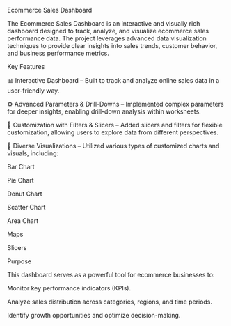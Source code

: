  Ecommerce Sales Dashboard

The Ecommerce Sales Dashboard is an interactive and visually rich dashboard designed to track, analyze, and visualize ecommerce sales performance data. The project leverages advanced data visualization techniques to provide clear insights into sales trends, customer behavior, and business performance metrics.

Key Features

📊 Interactive Dashboard – Built to track and analyze online sales data in a user-friendly way.

⚙️ Advanced Parameters & Drill-Downs – Implemented complex parameters for deeper insights, enabling drill-down analysis within worksheets.

🔎 Customization with Filters & Slicers – Added slicers and filters for flexible customization, allowing users to explore data from different perspectives.

🎨 Diverse Visualizations – Utilized various types of customized charts and visuals, including:

Bar Chart

Pie Chart

Donut Chart

Scatter Chart

Area Chart

Maps

Slicers

Purpose

This dashboard serves as a powerful tool for ecommerce businesses to:

Monitor key performance indicators (KPIs).

Analyze sales distribution across categories, regions, and time periods.

Identify growth opportunities and optimize decision-making.
